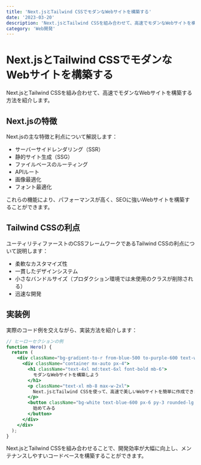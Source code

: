 ```yaml
---
title: 'Next.jsとTailwind CSSでモダンなWebサイトを構築する'
date: '2023-03-20'
description: 'Next.jsとTailwind CSSを組み合わせて、高速でモダンなWebサイトを構築する方法を紹介します。'
category: 'Web開発'
---
```


# Next.jsとTailwind CSSでモダンなWebサイトを構築する

Next.jsとTailwind CSSを組み合わせて、高速でモダンなWebサイトを構築する方法を紹介します。

## Next.jsの特徴

Next.jsの主な特徴と利点について解説します：

- サーバーサイドレンダリング（SSR）
- 静的サイト生成（SSG）
- ファイルベースのルーティング
- APIルート
- 画像最適化
- フォント最適化

これらの機能により、パフォーマンスが高く、SEOに強いWebサイトを構築することができます。

## Tailwind CSSの利点

ユーティリティファーストのCSSフレームワークであるTailwind CSSの利点について説明します：

- 柔軟なカスタマイズ性
- 一貫したデザインシステム
- 小さなバンドルサイズ（プロダクション環境では未使用のクラスが削除される）
- 迅速な開発

## 実装例

実際のコード例を交えながら、実装方法を紹介します：

```jsx
// ヒーローセクションの例
function Hero() {
  return (
    <div className="bg-gradient-to-r from-blue-500 to-purple-600 text-white py-24">
      <div className="container mx-auto px-4">
        <h1 className="text-4xl md:text-6xl font-bold mb-6">
          モダンなWebサイトを構築しよう
        </h1>
        <p className="text-xl mb-8 max-w-2xl">
          Next.jsとTailwind CSSを使って、高速で美しいWebサイトを簡単に作成できます。
        </p>
        <button className="bg-white text-blue-600 px-6 py-3 rounded-lg font-medium hover:bg-blue-50 transition-colors">
          始めてみる
        </button>
      </div>
    </div>
  );
}
```

Next.jsとTailwind CSSを組み合わせることで、開発効率が大幅に向上し、メンテナンスしやすいコードベースを構築することができます。 